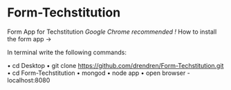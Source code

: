 # Form-Techstitution

Form App for Techstitution
*Google Chrome recommended !*
How to install the form app → 

In terminal write the following commands:

• cd Desktop
• git clone https://github.com/drendren/Form-Techstitution.git
• cd Form-Techstitution
• mongod
• node app
• open browser - localhost:8080
